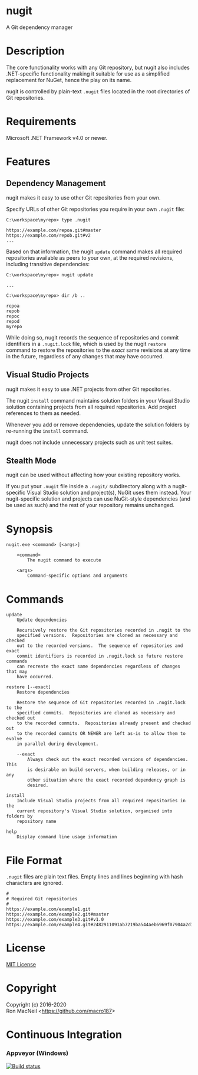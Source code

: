 nugit
=====

A Git dependency manager



Description
===========

The core functionality works with any Git repository, but nugit also includes
.NET-specific functionality making it suitable for use as a simplified
replacement for NuGet, hence the play on its name.

nugit is controlled by plain-text `.nugit` files located in the root
directories of Git repositories.



Requirements
============

Microsoft .NET Framework v4.0 or newer.



Features
========

Dependency Management
---------------------

nugit makes it easy to use other Git repositories from your own.

Specify URLs of other Git repositories you require in your own `.nugit` file:

    C:\workspace\myrepo> type .nugit

    https://example.com/repoa.git#master
    https://example.com/repob.git#v2
    ...

Based on that information, the nugit `update` command makes all required
repositories available as peers to your own, at the required revisions,
including transitive dependencies:

    C:\workspace\myrepo> nugit update

    ...

    C:\workspace\myrepo> dir /b ..

    repoa
    repob
    repoc
    repod
    myrepo

While doing so, nugit records the sequence of repositories and commit
identifiers in a `.nugit.lock` file, which is used by the nugit `restore`
command to restore the repositories to the _exact_ same revisions at any time in
the future, regardless of any changes that may have occurred.


Visual Studio Projects
----------------------

nugit makes it easy to use .NET projects from other Git repositories.

The nugit `install` command maintains solution folders in your Visual Studio
solution containing projects from all required repositories.  Add project
references to them as needed.

Whenever you add or remove dependencies, update the solution folders by
re-running the `install` command.

nugit does not include unnecessary projects such as unit test suites.


Stealth Mode
------------

nugit can be used without affecting how your existing repository works.

If you put your `.nugit` file inside a `.nugit/` subdirectory along with a
nugit-specific Visual Studio solution and project(s), NuGit uses them instead.
Your nugit-specific solution and projects can use NuGit-style dependencies
(and be used as such) and the rest of your repository remains unchanged.



Synopsis
========

    nugit.exe <command> [<args>]

        <command>
            The nugit command to execute

        <args>
            Command-specific options and arguments



Commands
========

    update
        Update dependencies

        Recursively restore the Git repositories recorded in .nugit to the
        specified versions.  Repositories are cloned as necessary and checked
        out to the recorded versions.  The sequence of repositories and exact
        commit identifiers is recorded in .nugit.lock so future restore commands
        can recreate the exact same dependencies regardless of changes that may
        have occurred.

    restore [--exact]
        Restore dependencies

        Restore the sequence of Git repositories recorded in .nugit.lock to the
        specified commits.  Repositories are cloned as necessary and checked out
        to the recorded commits.  Repositories already present and checked out
        to the recorded commits OR NEWER are left as-is to allow them to evolve
        in parallel during development.

        --exact
            Always check out the exact recorded versions of dependencies. This
            is desirable on build servers, when building releases, or in any
            other situation where the exact recorded dependency graph is
            desired.

    install
        Include Visual Studio projects from all required repositories in the
        current repository's Visual Studio solution, organised into folders by
        repository name

    help
        Display command line usage information



File Format
===========

`.nugit` files are plain text files.  Empty lines and lines beginning with
hash characters are ignored.

    #
    # Required Git repositories
    #
    https://example.com/example1.git
    https://example.com/example2.git#master
    https://example.com/example3.git#v1.0
    https://example.com/example4.git#2482911091ab7219ba544aeb6969f07904a2d1b0



License
=======

[MIT License](https://github.com/macro187/nugit/blob/master/license.txt)



Copyright
=========

Copyright (c) 2016-2020  
Ron MacNeil \<<https://github.com/macro187>\>  



Continuous Integration
======================

### Appveyor (Windows)

[![Build status](https://ci.appveyor.com/api/projects/status/f3ng94vkp9kqkska?svg=true)](https://ci.appveyor.com/project/macro187/nugit)

